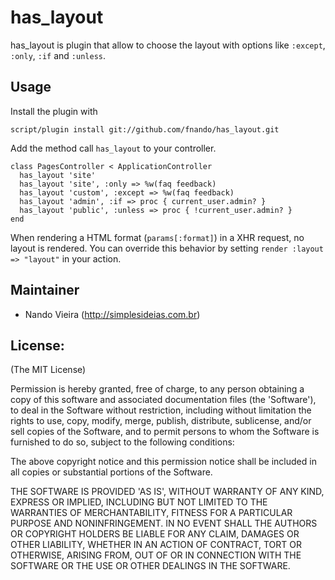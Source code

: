 has_layout
==========

has_layout is plugin that allow to choose the layout with options like
`:except`, `:only`, `:if` and `:unless`.

Usage
-----

Install the plugin with

	script/plugin install git://github.com/fnando/has_layout.git

Add the method call `has_layout` to your controller.

	class PagesController < ApplicationController
	  has_layout 'site'
	  has_layout 'site', :only => %w(faq feedback)
	  has_layout 'custom', :except => %w(faq feedback)
	  has_layout 'admin', :if => proc { current_user.admin? }
	  has_layout 'public', :unless => proc { !current_user.admin? }
	end

When rendering a HTML format (`params[:format]`) in a XHR request, no layout is rendered. You can override this behavior by setting `render :layout => "layout"` in your action.

Maintainer
----------

* Nando Vieira (<http://simplesideias.com.br>)

License:
--------

(The MIT License)

Permission is hereby granted, free of charge, to any person obtaining
a copy of this software and associated documentation files (the
'Software'), to deal in the Software without restriction, including
without limitation the rights to use, copy, modify, merge, publish,
distribute, sublicense, and/or sell copies of the Software, and to
permit persons to whom the Software is furnished to do so, subject to
the following conditions:

The above copyright notice and this permission notice shall be
included in all copies or substantial portions of the Software.

THE SOFTWARE IS PROVIDED 'AS IS', WITHOUT WARRANTY OF ANY KIND,
EXPRESS OR IMPLIED, INCLUDING BUT NOT LIMITED TO THE WARRANTIES OF
MERCHANTABILITY, FITNESS FOR A PARTICULAR PURPOSE AND NONINFRINGEMENT.
IN NO EVENT SHALL THE AUTHORS OR COPYRIGHT HOLDERS BE LIABLE FOR ANY
CLAIM, DAMAGES OR OTHER LIABILITY, WHETHER IN AN ACTION OF CONTRACT,
TORT OR OTHERWISE, ARISING FROM, OUT OF OR IN CONNECTION WITH THE
SOFTWARE OR THE USE OR OTHER DEALINGS IN THE SOFTWARE.